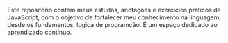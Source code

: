 Este repositório contém meus estudos, anotações e exercícios práticos de JavaScript, com o objetivo de fortalecer meu conhecimento na linguagem, desde os fundamentos, logica de programção.
É um espaço dedicado ao aprendizado contínuo.

